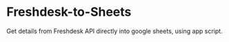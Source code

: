 # Freshdesk-to-Sheets
Get details from Freshdesk API directly into google sheets, using app script.
